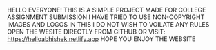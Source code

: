 HELLO EVERYONE!
THIS IS A SIMPLE PROJECT MADE FOR COLLEGE ASSIGNMENT SUBMISSION
I HAVE TRIED TO USE NON-COPYRIGHT IMAGES AND LOGOS IN THIS
I DO NOT WISH TO VOILATE ANY RULES
OPEN THE WESITE DIRECTLY FROM GITHUB OR VISIT: https://helloabhishek.netlify.app
HOPE YOU ENJOY THE WEBSITE 
